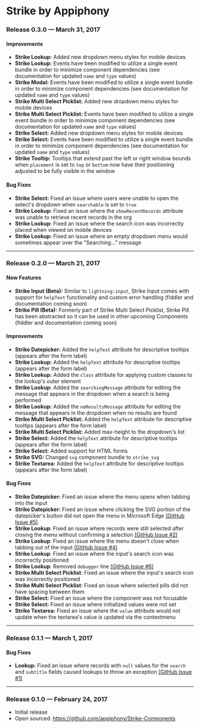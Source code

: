 # Strike by Appiphony

### Release 0.3.0 — March 31, 2017

#### Improvements
* **Strike Lookup:** Added new dropdown menu styles for mobile devices
* **Strike Lookup:** Events have been modified to utilize a single event bundle in order to minimize component dependencies (see documentation for updated `name` and `type` values)
* **Strike Modal:** Events have been modified to utilize a single event bundle in order to minimize component dependencies (see documentation for updated `name` and `type` values)
* **Strike Multi Select Picklist:** Added new dropdown menu styles for mobile devices
* **Strike Multi Select Picklist:** Events have been modified to utilize a single event bundle in order to minimize component dependencies (see documentation for updated `name` and `type` values)
* **Strike Select:** Added new dropdown menu styles for mobile devices
* **Strike Select:** Events have been modified to utilize a single event bundle in order to minimize component dependencies (see documentation for updated `name` and `type` values)
* **Strike Tooltip:** Tooltips that extend past the left or right window bounds when `placement` is set to `top` or `bottom` now have their positioning adjusted to be fully visible in the window
#### Bug Fixes
* **Strike Select:** Fixed an issue where users were unable to open the select's dropdown when `searchable` is set to `true`
* **Strike Lookup:** Fixed an issue where the `showRecentRecords` attribute was unable to retrieve recent records in the org
* **Strike Lookup:** Fixed an issue where the search icon was incorrectly placed when viewed on mobile devices
* **Strike Lookup:** Fixed an issue where an empty dropdown menu would sometimes appear over the "Searching..." message

---

### Release 0.2.0 — March 21, 2017

#### New Features
* **Strike Input (Beta):** Similar to `lightning:input`, Strike Input comes with support for `helpText` functionality and custom error handling (fiddler and documentation coming soon)
* **Strike Pill (Beta):** Formerly part of Strike Multi Select Picklist, Strike Pill has been abstracted so it can be used in other upcoming Components (fiddler and documentation coming soon)
#### Improvements
* **Strike Datepicker:** Added the `helpText` attribute for descriptive tooltips (appears after the form label)
* **Strike Lookup:** Added the `helpText` attribute for descriptive tooltips (appears after the form label)
* **Strike Lookup:** Added the `class` attribute for applying custom classes to the lookup's outer element
* **Strike Lookup:** Added the `searchingMessage` attribute for editing the message that appears in the dropdown when a search is being performed
* **Strike Lookup:** Added the `noResultsMessage` attribute for editing the message that appears in the dropdown when no results are found
* **Strike Multi Select Picklist:** Added the `helpText` attribute for descriptive tooltips (appears after the form label)
* **Strike Multi Select Picklist:** Added max-height to the dropdown's list
* **Strike Select:** Added the `helpText` attribute for descriptive tooltips (appears after the form label)
* **Strike Select:** Added support for HTML forms
* **Strike SVG:** Changed `svg` component bundle to `strike_svg`
* **Strike Textarea:** Added the `helpText` attribute for descriptive tooltips (appears after the form label)
#### Bug Fixes
* **Strike Datepicker:** Fixed an issue where the menu opens when tabbing into the input
* **Strike Datepicker:** Fixed an issue where clicking the SVG portion of the datepicker's button did not open the menu in Microsoft Edge <a href="https://github.com/appiphony/Strike-Components/issues/5" target="_blank">(GitHub Issue #5)</a>
* **Strike Lookup**: Fixed an issue where records were still selected after closing the menu without confirming a selection <a href="https://github.com/appiphony/Strike-Components/issues/2" target="_blank">(GitHub Issue #2)</a>
* **Strike Lookup**: Fixed an issue where the menu doesn't close when tabbing out of the input <a href="https://github.com/appiphony/Strike-Components/issues/4" target="_blank">(GitHub Issue #4)</a>
* **Strike Lookup**: Fixed an issue where the input's search icon was incorrectly positioned
* **Strike Lookup**: Removed `debugger` line <a href="https://github.com/appiphony/Strike-Components/issues/6" target="_blank">(GitHub Issue #6)</a>
* **Strike Multi Select Picklist**: Fixed an issue where the input's search icon was incorrectly positioned
* **Strike Multi Select Picklist**: Fixed an issue where selected pills did not have spacing between them
* **Strike Select:** Fixed an issue where the component was not focusable
* **Strike Select:** Fixed an issue where initialized values were not set
* **Strike Textarea:** Fixed an issue where the `value` attribute would not update when the textarea's value is updated via the contextmenu

---

### Release 0.1.1 — March 1, 2017

#### Bug Fixes
* **Lookup:** Fixed an issue where records with `null` values for the `search` and `subtitle` fields caused lookups to throw an exception <a href="https://github.com/appiphony/Strike-Components/issues/1" target="_blank">(GitHub Issue #1)</a>

---

### Release 0.1.0 — February 24, 2017
* Initial release
* Open sourced: <a href="https://github.com/appiphony/Strike-Components" target="_blank">https://github.com/appiphony/Strike-Components</a>

